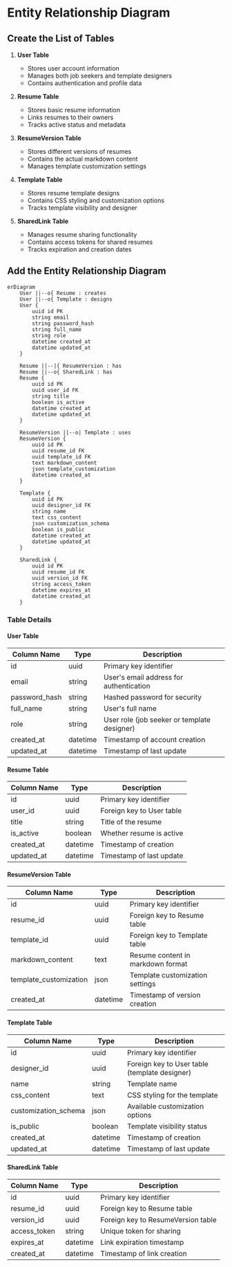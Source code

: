 # Entity Relationship Diagram

## Create the List of Tables

1. **User Table**

   - Stores user account information
   - Manages both job seekers and template designers
   - Contains authentication and profile data

2. **Resume Table**

   - Stores basic resume information
   - Links resumes to their owners
   - Tracks active status and metadata

3. **ResumeVersion Table**

   - Stores different versions of resumes
   - Contains the actual markdown content
   - Manages template customization settings

4. **Template Table**

   - Stores resume template designs
   - Contains CSS styling and customization options
   - Tracks template visibility and designer

5. **SharedLink Table**
   - Manages resume sharing functionality
   - Contains access tokens for shared resumes
   - Tracks expiration and creation dates

## Add the Entity Relationship Diagram

```mermaid
erDiagram
    User ||--o{ Resume : creates
    User ||--o{ Template : designs
    User {
        uuid id PK
        string email
        string password_hash
        string full_name
        string role
        datetime created_at
        datetime updated_at
    }

    Resume ||--|{ ResumeVersion : has
    Resume ||--o{ SharedLink : has
    Resume {
        uuid id PK
        uuid user_id FK
        string title
        boolean is_active
        datetime created_at
        datetime updated_at
    }

    ResumeVersion ||--o| Template : uses
    ResumeVersion {
        uuid id PK
        uuid resume_id FK
        uuid template_id FK
        text markdown_content
        json template_customization
        datetime created_at
    }

    Template {
        uuid id PK
        uuid designer_id FK
        string name
        text css_content
        json customization_schema
        boolean is_public
        datetime created_at
        datetime updated_at
    }

    SharedLink {
        uuid id PK
        uuid resume_id FK
        uuid version_id FK
        string access_token
        datetime expires_at
        datetime created_at
    }
```

### Table Details

#### User Table

| Column Name   | Type     | Description                                 |
| ------------- | -------- | ------------------------------------------- |
| id            | uuid     | Primary key identifier                      |
| email         | string   | User's email address for authentication     |
| password_hash | string   | Hashed password for security                |
| full_name     | string   | User's full name                            |
| role          | string   | User role (job seeker or template designer) |
| created_at    | datetime | Timestamp of account creation               |
| updated_at    | datetime | Timestamp of last update                    |

#### Resume Table

| Column Name | Type     | Description               |
| ----------- | -------- | ------------------------- |
| id          | uuid     | Primary key identifier    |
| user_id     | uuid     | Foreign key to User table |
| title       | string   | Title of the resume       |
| is_active   | boolean  | Whether resume is active  |
| created_at  | datetime | Timestamp of creation     |
| updated_at  | datetime | Timestamp of last update  |

#### ResumeVersion Table

| Column Name            | Type     | Description                       |
| ---------------------- | -------- | --------------------------------- |
| id                     | uuid     | Primary key identifier            |
| resume_id              | uuid     | Foreign key to Resume table       |
| template_id            | uuid     | Foreign key to Template table     |
| markdown_content       | text     | Resume content in markdown format |
| template_customization | json     | Template customization settings   |
| created_at             | datetime | Timestamp of version creation     |

#### Template Table

| Column Name          | Type     | Description                                   |
| -------------------- | -------- | --------------------------------------------- |
| id                   | uuid     | Primary key identifier                        |
| designer_id          | uuid     | Foreign key to User table (template designer) |
| name                 | string   | Template name                                 |
| css_content          | text     | CSS styling for the template                  |
| customization_schema | json     | Available customization options               |
| is_public            | boolean  | Template visibility status                    |
| created_at           | datetime | Timestamp of creation                         |
| updated_at           | datetime | Timestamp of last update                      |

#### SharedLink Table

| Column Name  | Type     | Description                        |
| ------------ | -------- | ---------------------------------- |
| id           | uuid     | Primary key identifier             |
| resume_id    | uuid     | Foreign key to Resume table        |
| version_id   | uuid     | Foreign key to ResumeVersion table |
| access_token | string   | Unique token for sharing           |
| expires_at   | datetime | Link expiration timestamp          |
| created_at   | datetime | Timestamp of link creation         |
